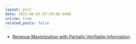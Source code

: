 ```yaml
---
layout: post
date: 2023-06-03 07:59:00-0400
inline: true
related_posts: false
---
```


- [Revenue Maximization with Partially Verifiable Information](https://papers.ssrn.com/sol3/papers.cfm?abstract_id=4053767).
